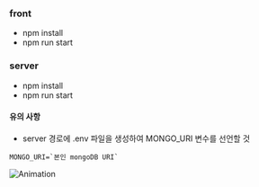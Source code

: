 ### front 
- npm install
- npm run start


### server
- npm install
- npm run start


#### 유의 사항

- server 경로에 .env 파일을 생성하여 MONGO_URI 변수를 선언할 것
```
MONGO_URI=`본인 mongoDB URI`
```
![Animation](https://github.com/user-attachments/assets/34459212-36c5-46fd-b9cc-eac6a0a8c70f)
